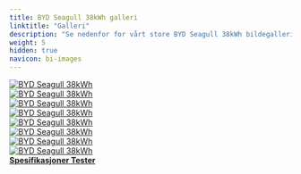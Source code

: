 ```yaml
---
title: BYD Seagull 38kWh galleri
linktitle: "Galleri"
description: "Se nedenfor for vårt store BYD Seagull 38kWh bildegalleri. Klikk på bildene for høyoppløselige versjoner."
weight: 5
hidden: true
navicon: bi-images
---
```

<!-- markdownlint-disable MD033 -->
<div class="row" id ="my-gallery">
	<div class="pswp-grid-item col-6 col-md-4">
		<a href="https://media.evkx.net/multimedia/models/byd/seagull/seagull_38kwh/exterior_1.jpg"
data-pswp-src="https://media.evkx.net/multimedia/models/byd/seagull/seagull_38kwh/exterior_1.jpg"
data-pswp-width="3000"
data-pswp-height="2210" 
target="_blank">
			<img src="https://media.evkx.net/multimedia/models/byd/seagull/seagull_38kwh/exterior_1_xst.jpg" alt="BYD Seagull 38kWh" class="img-fluid " />
		</a>
	</div>
	<div class="pswp-grid-item col-6 col-md-4">
		<a href="https://media.evkx.net/multimedia/models/byd/seagull/seagull_38kwh/exterior_2.jpg"
data-pswp-src="https://media.evkx.net/multimedia/models/byd/seagull/seagull_38kwh/exterior_2.jpg"
data-pswp-width="3000"
data-pswp-height="2210" 
target="_blank">
			<img src="https://media.evkx.net/multimedia/models/byd/seagull/seagull_38kwh/exterior_2_xst.jpg" alt="BYD Seagull 38kWh" class="img-fluid " />
		</a>
	</div>
	<div class="pswp-grid-item col-6 col-md-4">
		<a href="https://media.evkx.net/multimedia/models/byd/seagull/seagull_38kwh/exterior_3.jpg"
data-pswp-src="https://media.evkx.net/multimedia/models/byd/seagull/seagull_38kwh/exterior_3.jpg"
data-pswp-width="3000"
data-pswp-height="2210" 
target="_blank">
			<img src="https://media.evkx.net/multimedia/models/byd/seagull/seagull_38kwh/exterior_3_xst.jpg" alt="BYD Seagull 38kWh" class="img-fluid " />
		</a>
	</div>
	<div class="pswp-grid-item col-6 col-md-4">
		<a href="https://media.evkx.net/multimedia/models/byd/seagull/seagull_38kwh/interior_1.jpg"
data-pswp-src="https://media.evkx.net/multimedia/models/byd/seagull/seagull_38kwh/interior_1.jpg"
data-pswp-width="2560"
data-pswp-height="1371" 
target="_blank">
			<img src="https://media.evkx.net/multimedia/models/byd/seagull/seagull_38kwh/interior_1_xst.jpg" alt="BYD Seagull 38kWh" class="img-fluid " />
		</a>
	</div>
	<div class="pswp-grid-item col-6 col-md-4">
		<a href="https://media.evkx.net/multimedia/models/byd/seagull/seagull_38kwh/interior_2.jpg"
data-pswp-src="https://media.evkx.net/multimedia/models/byd/seagull/seagull_38kwh/interior_2.jpg"
data-pswp-width="2300"
data-pswp-height="1294" 
target="_blank">
			<img src="https://media.evkx.net/multimedia/models/byd/seagull/seagull_38kwh/interior_2_xst.jpg" alt="BYD Seagull 38kWh" class="img-fluid " />
		</a>
	</div>
	<div class="pswp-grid-item col-6 col-md-4">
		<a href="https://media.evkx.net/multimedia/models/byd/seagull/seagull_38kwh/main_1.jpg"
data-pswp-src="https://media.evkx.net/multimedia/models/byd/seagull/seagull_38kwh/main_1.jpg"
data-pswp-width="3000"
data-pswp-height="2210" 
target="_blank">
			<img src="https://media.evkx.net/multimedia/models/byd/seagull/seagull_38kwh/main_1_xst.jpg" alt="BYD Seagull 38kWh" class="img-fluid " />
		</a>
	</div>
	<div class="pswp-grid-item col-6 col-md-4">
		<a href="https://media.evkx.net/multimedia/models/byd/seagull/seagull_38kwh/screens_1.jpg"
data-pswp-src="https://media.evkx.net/multimedia/models/byd/seagull/seagull_38kwh/screens_1.jpg"
data-pswp-width="2400"
data-pswp-height="1600" 
target="_blank">
			<img src="https://media.evkx.net/multimedia/models/byd/seagull/seagull_38kwh/screens_1_xst.jpg" alt="BYD Seagull 38kWh" class="img-fluid " />
		</a>
	</div>
	<div class="pswp-grid-item col-6 col-md-4">
		<a href="https://media.evkx.net/multimedia/models/byd/seagull/seagull_38kwh/secondrowseats_1.jpg"
data-pswp-src="https://media.evkx.net/multimedia/models/byd/seagull/seagull_38kwh/secondrowseats_1.jpg"
data-pswp-width="2300"
data-pswp-height="1414" 
target="_blank">
			<img src="https://media.evkx.net/multimedia/models/byd/seagull/seagull_38kwh/secondrowseats_1_xst.jpg" alt="BYD Seagull 38kWh" class="img-fluid " />
		</a>
	</div>
</div>
<script type="module">
  import PhotoSwipeLightbox from '/js/photoswipe-lightbox.esm.js';
    const lightbox = new PhotoSwipeLightbox({
       gallery: '#my-gallery',
        children: 'a',
        pswpModule: () => import('/js/photoswipe.esm.js')
    });
lightbox.init();
</script>
<div class="mt-3 mb-3">
<a href="../specifications/" class="text-decoration-none text-black">
<strong><i class="bi-arrow-left"></i> Spesifikasjoner </strong>
</a>
<a href="../reviews/" class="text-decoration-none text-black float-end">
<strong>Tester <i class="bi-arrow-right"></i></strong>
</a>
</div>
